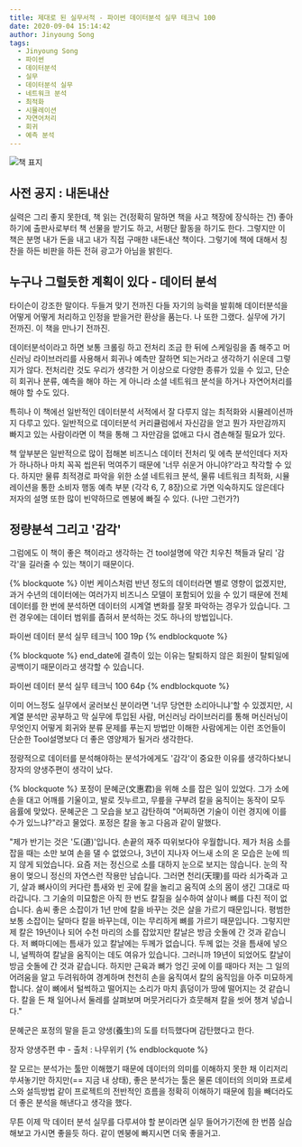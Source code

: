```yaml
---
title: 제대로 된 실무서적 - 파이썬 데이터분석 실무 테크닉 100
date: 2020-09-04 15:14:42
author: Jinyoung Song
tags:
  - Jinyoung Song
  - 파이썬
  - 데이터분석
  - 실무
  - 데이터분석 실무
  - 네트워크 분석
  - 최적화
  - 시뮬레이션
  - 자연어처리
  - 회귀
  - 예측 분석
---
```


![책 표지](./python-data-analysis-technique/python_da.jpg)

## 사전 공지 : 내돈내산

실력은 그리 좋지 못한데, 책 읽는 건(정확히 말하면 책을 사고 책장에 장식하는 건) 좋아하기에 출판사로부터 책 선물을 받기도 하고, 서평단 활동을 하기도 한다. 그렇지만 이 책은 분명 내가 돈을 내고 내가 직접 구매한 내돈내산 책이다. 그렇기에 책에 대해서 칭찬을 하든 비판을 하든 전혀 광고가 아님을 밝힌다.

## 누구나 그럴듯한 계획이 있다 - 데이터 분석

타이슨이 강조한 말이다. 두들겨 맞기 전까진 다들 자기의 능력을 발휘해 데이터분석을 어떻게 어떻게 처리하고 인정을 받을거란 환상을 품는다. 나 또한 그랬다. 실무에 가기 전까진. 이 책을 만나기 전까진.

데이터분석이라고 하면 보통 크롤링 하고 전처리 조금 한 뒤에 스케일링을 좀 해주고 머신러닝 라이브러리를 사용해서 회귀나 예측만 잘하면 되는거라고 생각하기 쉬운데 그렇지가 않다. 전처리란 것도 우리가 생각한 거 이상으로 다양한 종류가 있을 수 있고, 단순히 회귀나 분류, 예측을 해야 하는 게 아니라 소셜 네트워크 분석을 하거나 자연어처리를 해야 할 수도 있다.

특히나 이 책에선 일반적인 데이터분석 서적에서 잘 다루지 않는 최적화와 시뮬레이션까지 다루고 있다. 일반적으로 데이터분석 커리큘럼에서 자신감을 얻고 뭔가 자만감까지 빠지고 있는 사람이라면 이 책을 통해 그 자만감을 없애고 다시 겸손해질 필요가 있다.

책 앞부분은 일반적으로 많이 접해본 비즈니스 데이터 전처리 및 에측 분석인데다 저자가 하나하나 마치 꼭꼭 씹은뒤 먹여주기 때문에 '너무 쉬운거 아니야?'라고 착각할 수 있다. 하지만 물류 최적경로 파악을 위한 소셜 네트워크 분석, 물류 네트워크 최적화, 시뮬레이션을 통한 소비자 행동 예측 부분 (각각 6, 7, 8장)으로 가면 익숙하지도 않은데다 저자의 설명 또한 많이 빈약하므로 멘붕에 빠질 수 있다. (나만 그런가?)

## 정량분석 그리고 '감각'

그럼에도 이 책이 좋은 책이라고 생각하는 건 tool설명에 약간 치우친 책들과 달리 '감각'을 길러줄 수 있는 책이기 때문이다.

{% blockquote %}
이번 케이스처럼 반년 정도의 데이터라면 별로 영향이 없겠지만, 과거 수년의 데이터에는 여러가지 비즈니스 모델이 포함되어 있을 수 있기 때문에 전체 데이터를 한 번에 분석하면 데이터의 시계열 변화를 잘못 파악하는 경우가 있습니다. 그런 경우에는 데이터 범위를 좁혀서 분석하는 것도 하나의 방법입니다.

파이썬 데이터 분석 실무 테크닉 100 19p
{% endblockquote %}

{% blockquote %}
end_date에 결측이 있는 이유는 탈퇴하지 않은 회원이 탈퇴일에 공백이기 때문이라고 생각할 수 있습니다.

파이썬 데이터 분석 실무 테크닉 100 64p
{% endblockquote %}

이미 어느정도 실무에서 굴러보신 분이라면 '너무 당연한 소리아니냐'할 수 있겠지만, 시계열 분석만 공부하고 막 실무에 투입된 사람, 머신러닝 라이브러리를 통해 머신러닝이 무엇인지 어떻게 회귀와 분류 문제를 푸는지 방법만 이해한 사람에게는 이런 조언들이 단순한 Tool설명보다 더 좋은 영양제가 될거라 생각한다.

정량적으로 데이터를 분석해야하는 분석가에게도 '감각'이 중요한 이유를 생각하다보니 장자의 양생주편이 생각이 났다.

{% blockquote %}
포정이 문혜군(文惠君)을 위해 소를 잡은 일이 있었다. 그가 소에 손을 대고 어깨를 기울이고, 발로 짓누르고, 무릎을 구부려 칼을 움직이는 동작이 모두 음률에 맞았다. 문혜군은 그 모습을 보고 감탄하여 "어찌하면 기술이 이런 경지에 이를 수가 있느냐?"라고 물었다. 포정은 칼을 놓고 다음과 같이 말했다.

"제가 반기는 것은 '도(道)'입니다. 손끝의 재주 따위보다야 우월합니다. 제가 처음 소를 잡을 때는 소만 보여 손을 댈 수 없었으나, 3년이 지나자 어느새 소의 온 모습은 눈에 띄지 않게 되었습니다. 요즘 저는 정신으로 소를 대하지 눈으로 보지는 않습니다. 눈의 작용이 멎으니 정신의 자연스런 작용만 남습니다. 그러면 천리(天理)를 따라 쇠가죽과 고기, 살과 뼈사이의 커다란 틈새와 빈 곳에 칼을 놀리고 움직여 소의 몸이 생긴 그대로 따라갑니다. 그 기술의 미묘함은 아직 한 번도 칼질을 실수하여 살이나 뼈를 다친 적이 없습니다. 솜씨 좋은 소잡이가 1년 만에 칼을 바꾸는 것은 살을 가르기 때문입니다. 평범한 보통 소잡이는 달마다 칼을 바꾸는데, 이는 무리하게 뼈를 가르기 때문입니다. 그렇지만 제 칼은 19년이나 되어 수천 마리의 소를 잡았지만 칼날은 방금 숫돌에 간 것과 같습니다. 저 뼈마디에는 틈새가 있고 칼날에는 두께가 없습니다. 두께 없는 것을 틈새에 넣으니, 널찍하여 칼날을 움직이는 데도 여유가 있습니다. 그러니까 19년이 되었어도 칼날이 방금 숫돌에 간 것과 같습니다. 하지만 근육과 뼈가 엉긴 곳에 이를 때마다 저는 그 일의 어려움을 알고 두려워하여 경계하며 천천히 손을 움직여서 칼의 움직임을 아주 미묘하게 합니다. 살이 뼈에서 털썩하고 떨어지는 소리가 마치 흙덩이가 땅에 떨어지는 것 같습니다. 칼을 든 채 일어나서 둘레를 살펴보며 머뭇거리다가 흐뭇해져 칼을 씻어 챙겨 넣습니다."

문혜군은 포정의 말을 듣고 양생(養生)의 도를 터득했다며 감탄했다고 한다.

장자 양생주편 中 - 출처 : 나무위키
{% endblockquote %}

잘 모르는 분석가는 툴만 이해했기 때문에 데이터의 의미를 이해하지 못한 채 이리저리 쑤셔놓기만 하지만(== 지금 내 상태), 좋은 분석가는 툴은 물론 데이터의 의미와 프로세스와 설득방법 같이 프로젝트의 전반적인 흐름을 정확히 이해하기 때문에 힘을 빼더라도 더 좋은 분석을 해낸다고 생각을 했다.

무튼 이제 막 데이터 분석 실무를 다루셔야 할 분이라면 실무 들어가기전에 한 번쯤 실습해보고 가시면 좋을듯 하다. 같이 멘붕에 빠지시면 더욱 좋을거고.
